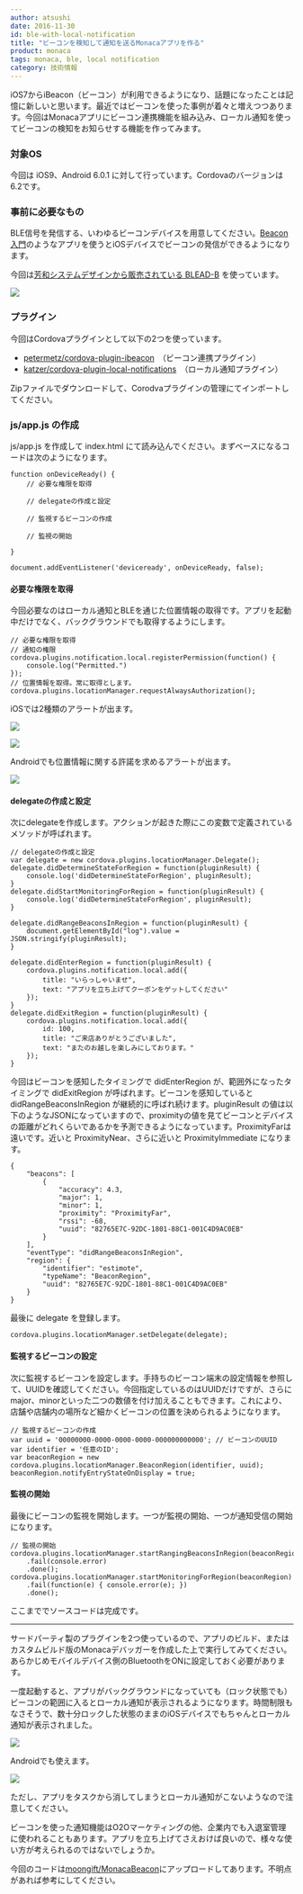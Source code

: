 ```yaml
---
author: atsushi
date: 2016-11-30
id: ble-with-local-notification
title: "ビーコンを検知して通知を送るMonacaアプリを作る"
product: monaca
tags: monaca, ble, local notification
category: 技術情報
---
```


iOS7からiBeacon（ビーコン）が利用できるようになり、話題になったことは記憶に新しいと思います。最近ではビーコンを使った事例が着々と増えつつあります。今回はMonacaアプリにビーコン連携機能を組み込み、ローカル通知を使ってビーコンの検知をお知らせする機能を作ってみます。

### 対象OS

今回は iOS9、Android 6.0.1 に対して行っています。Cordovaのバージョンは6.2です。

### 事前に必要なもの

BLE信号を発信する、いわゆるビーコンデバイスを用意してください。[Beacon入門](https://itunes.apple.com/jp/app/beacon-ru-men/id1088591228?mt=8)のようなアプリを使うとiOSデバイスでビーコンの発信ができるようになります。

今回は[芳和システムデザインから販売されている BLEAD-B](http://www.houwa-js.co.jp/index.php/ja/products/blead) を使っています。

![](/blog/content/images/2016/Oct/monaca-with-ble-7.jpg)

### プラグイン

今回はCordovaプラグインとして以下の2つを使っています。

- [petermetz/cordova-plugin-ibeacon](https://github.com/petermetz/cordova-plugin-ibeacon)　（ビーコン連携プラグイン）
- [katzer/cordova-plugin-local-notifications](https://github.com/katzer/cordova-plugin-local-notifications/)　（ローカル通知プラグイン）

Zipファイルでダウンロードして、Corodvaプラグインの管理にてインポートしてください。

### js/app.js の作成

js/app.js を作成して index.html にて読み込んでください。まずベースになるコードは次のようになります。

```
function onDeviceReady() {
	// 必要な権限を取得
	
	// delegateの作成と設定
	
	// 監視するビーコンの作成
	
	// 監視の開始
	
}

document.addEventListener('deviceready', onDeviceReady, false);
```

#### 必要な権限を取得

今回必要なのはローカル通知とBLEを通じた位置情報の取得です。アプリを起動中だけでなく、バックグラウンドでも取得するようにします。

```
// 必要な権限を取得
// 通知の権限
cordova.plugins.notification.local.registerPermission(function() {
	console.log("Permitted.")
});
// 位置情報を取得。常に取得とします。
cordova.plugins.locationManager.requestAlwaysAuthorization();
```

iOSでは2種類のアラートが出ます。

![](/blog/content/images/2016/Oct/monaca-with-ble-4.png)

![](/blog/content/images/2016/Oct/monaca-with-ble-6.png)

Androidでも位置情報に関する許諾を求めるアラートが出ます。

![](/blog/content/images/2016/Oct/monaca-with-ble-2.png)

#### delegateの作成と設定

次にdelegateを作成します。アクションが起きた際にこの変数で定義されているメソッドが呼ばれます。

```
// delegateの作成と設定
var delegate = new cordova.plugins.locationManager.Delegate();
delegate.didDetermineStateForRegion = function(pluginResult) {
	console.log('didDetermineStateForRegion', pluginResult);
}
delegate.didStartMonitoringForRegion = function(pluginResult) {
	console.log('didDetermineStateForRegion', pluginResult);
}

delegate.didRangeBeaconsInRegion = function(pluginResult) {
	document.getElementById("log").value = JSON.stringify(pluginResult);
}

delegate.didEnterRegion = function(pluginResult) {
	cordova.plugins.notification.local.add({
		title: "いらっしゃいませ",
		text: "アプリを立ち上げてクーポンをゲットしてください"
	});
}
delegate.didExitRegion = function(pluginResult) {
	cordova.plugins.notification.local.add({
		id: 100,
		title: "ご来店ありがとうございました",
		text: "またのお越しを楽しみにしております。"
	});
}
```

今回はビーコンを感知したタイミングで didEnterRegion が、範囲外になったタイミングで didExitRegion が呼ばれます。ビーコンを感知していると didRangeBeaconsInRegion が継続的に呼ばれ続けます。pluginResult の値は以下のようなJSONになっていますので、proximityの値を見てビーコンとデバイスの距離がどれくらいであるかを予測できるようになっています。ProximityFarは遠いです。近いと ProximityNear、さらに近いと ProximityImmediate になります。

```
{
    "beacons": [
        {
            "accuracy": 4.3, 
            "major": 1, 
            "minor": 1, 
            "proximity": "ProximityFar", 
            "rssi": -68, 
            "uuid": "82765E7C-92DC-1801-88C1-001C4D9AC0EB"
        }
    ], 
    "eventType": "didRangeBeaconsInRegion", 
    "region": {
        "identifier": "estimote", 
        "typeName": "BeaconRegion", 
        "uuid": "82765E7C-92DC-1801-88C1-001C4D9AC0EB"
    }
}
```

最後に delegate を登録します。

```
cordova.plugins.locationManager.setDelegate(delegate);
```

#### 監視するビーコンの設定

次に監視するビーコンを設定します。手持ちのビーコン端末の設定情報を参照して、UUIDを確認してください。今回指定しているのはUUIDだけですが、さらにmajor、minorといった二つの数値を付け加えることもできます。これにより、店舗や店舗内の場所など細かくビーコンの位置を決められるようになります。

```
// 監視するビーコンの作成
var uuid = '00000000-0000-0000-0000-000000000000'; // ビーコンのUUID
var identifier = '任意のID';
var beaconRegion = new cordova.plugins.locationManager.BeaconRegion(identifier, uuid);
beaconRegion.notifyEntryStateOnDisplay = true;
```

#### 監視の開始

最後にビーコンの監視を開始します。一つが監視の開始、一つが通知受信の開始になります。

```
// 監視の開始
cordova.plugins.locationManager.startRangingBeaconsInRegion(beaconRegion)
	.fail(console.error)
	.done();
cordova.plugins.locationManager.startMonitoringForRegion(beaconRegion)
	.fail(function(e) { console.error(e); })
	.done();
```

ここまででソースコードは完成です。

----

サードパーティ製のプラグインを2つ使っているので、アプリのビルド、またはカスタムビルド版のMonacaデバッガーを作成した上で実行してみてください。
あらかじめモバイルデバイス側のBluetoothをONに設定しておく必要があります。

一度起動すると、アプリがバックグラウンドになっていても（ロック状態でも）ビーコンの範囲に入るとローカル通知が表示されるようになります。時間制限もなさそうで、数十分ロックした状態のままのiOSデバイスでもちゃんとローカル通知が表示されました。

![](/blog/content/images/2016/Oct/monaca-with-ble-5.png)

Androidでも使えます。

![](/blog/content/images/2016/Oct/monaca-with-ble-3.png)

ただし、アプリをタスクから消してしまうとローカル通知がこないようなので注意してください。

ビーコンを使った通知機能はO2Oマーケティングの他、企業内でも入退室管理に使われることもあります。アプリを立ち上げてさえおけば良いので、様々な使い方が考えられるのではないでしょうか。

今回のコードは[moongift/MonacaBeacon](https://github.com/moongift/MonacaBeacon)にアップロードしてあります。不明点があれば参考にしてください。
